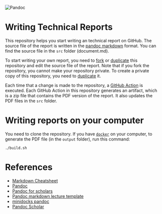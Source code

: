 ![Pandoc](https://github.com/eLearningHub/report-pandoc/workflows/Pandoc/badge.svg)

# Writing Technical Reports

This repository helps you start writing an technical report on GitHub. The source file of the report is written in the [pandoc markdown](https://pandoc.org/) format. You can find the source file in the `src` folder (document.md). 

To start writing your own report, you need to [fork](https://help.github.com/en/github/getting-started-with-github/fork-a-repo) or [duplicate](https://www.google.com/url?q=https://help.github.com/en/github/creating-cloning-and-archiving-repositories/duplicating-a-repository&sa=D&source=hangouts&ust=1593481654987000&usg=AFQjCNEF6XgKQPH1OWIo4tXauEfwFLlkGA) this repository and edit the source file of the report. Note that if you fork the repository, you cannot make your repository private. To create a private copy of this repository, you need to [duplicate](https://www.google.com/url?q=https://help.github.com/en/github/creating-cloning-and-archiving-repositories/duplicating-a-repository&sa=D&source=hangouts&ust=1593481654987000&usg=AFQjCNEF6XgKQPH1OWIo4tXauEfwFLlkGA) it. 

Each time that a change is made to the repository, a [GitHub Action](https://help.github.com/en/actions) is executed. Each GitHub Action in this repository generates an artifact, which is a zip file that contains the PDF version of the report. It also updates the PDF files in the `src` folder.

# Writing reports on your computer
You need to clone the repository. If you have [`docker`](https://docs.docker.com/get-docker/) on your computer, to generate the PDF file (in the `output` folder), run this command:
```
./build.sh
```

# References
* [Markdown Cheatsheet](https://github.com/adam-p/markdown-here/wiki/Markdown-Cheatsheet)
* [Pandoc](https://pandoc.org/)
* [Pandoc for scholars](https://pandoc-scholar.github.io/)
* [Pandoc markdown lecture template](https://github.com/cagix/pandoc-lecture)
* [minidocks pandoc](https://github.com/minidocks/pandoc)
* [Pandoc Scholar](https://pandoc-scholar.github.io/)
